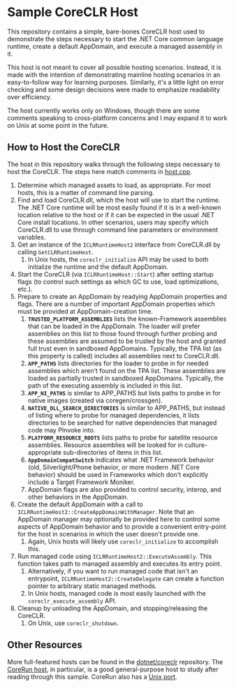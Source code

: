 Sample CoreCLR Host
===================

This repository contains a simple, bare-bones CoreCLR host used to demonstrate the steps necessary to start the .NET Core common language runtime, create a default AppDomain, and execute a managed assembly in it.

This host is not meant to cover all possible hosting scenarios. Instead, it is made with the intention of demonstrating mainline hosting scenarios in an easy-to-follow way for learning purposes. Similarly, it's a little light on error checking and some design decisions were made to emphasize readability over efficiency.

The host currently works only on Windows, though there are some comments speaking to cross-platform concerns and I may expand it to work on Unix at some point in the future. 

How to Host the CoreCLR
-----------------------

The host in this repository walks through the following steps necessary to host the CoreCLR. The steps here match comments in [host.cpp](/SampleHost/host.cpp).

1. Determine which managed assets to load, as appropriate. For most hosts, this is a matter of command line parsing.
2. Find and load CoreCLR.dll, which the host will use to start the runtime. The .NET Core runtime will be most easily found if it is in a well-known location relative to the host or if it can be expected in the usual .NET Core install locations. In other scenarios, users may specify which CoreCLR.dll to use through command line parameters or environment variables.
3. Get an instance of the `ICLRRuntimeHost2` interface from CoreCLR.dll by calling `GetCLRRuntimeHost`.
	1. In Unix hosts, the `coreclr_initialize` API may be used to both initialize the runtime and the default AppDomain.
4. Start the CoreCLR (via `ICLRRuntimeHost::Start`) after setting startup flags (to control such settings as which GC to use, load optimizations, etc.).
5.  Prepare to create an AppDomain by readying AppDomain properties and flags. There are a number of important AppDomain properties which must be provided at AppDomain-creation time.
	1. **`TRUSTED_PLATFORM_ASSEMBLIES`** lists the known-Framework assemblies that can be loaded in the AppDomain. The loader will prefer assemblies on this list to those found through further probing and these assemblies are assumed to be trusted by the host and granted full trust even in sandboxed AppDomains. Typically, the TPA list (as this property is called) includes all assemblies next to CoreCLR.dll.
	2. **`APP_PATHS`** lists directories for the loader to probe in for needed assemblies which aren't found on the TPA list. These assemblies are loaded as partially trusted in sandboxed AppDomains. Typically, the path of the executing assembly is included in this list.
	3. **`APP_NI_PATHS`** is similar to APP_PATHS but lists paths to probe in for native images (created via coregen/crossgen).
	4. **`NATIVE_DLL_SEARCH_DIRECTORIES`** is similar to APP_PATHS, but instead of listing where to probe for managed dependencies, it lists directories to be searched for native dependencies that managed code may PInvoke into.
	5. **`PLATFORM_RESOURCE_ROOTS`** lists paths to probe for satellite resource assemblies. Resource assemblies will be looked for in culture-appropriate sub-directories of items in this list.
	6. **`AppDomainCompatSwitch`** indicates what .NET Framework behavior (old, Silverlight/Phone behavior, or more modern .NET Core behavior) should be used in Frameworks which don't explicitly include a Target Framework Moniker. 
	7.  AppDomain flags are also provided to control security, interop, and other behaviors in the AppDomain. 
6. Create the default AppDomain with a call to `ICLRRuntimeHost2::CreateAppDomainWithManager`. Note that an AppDomain manager may optionally be provided here to control some aspects of AppDomain behavior and to provide a convenient entry-point for the host in scenarios in which the user doesn't provide one.
	1. Again, Unix hosts will likely use `coreclr_initialize` to accomplish this.
7. Run managed code using `ICLRRuntimeHost2::ExecuteAssembly`. This function takes path to managed assembly and executes its entry point.
	1. Alternatively, if you want to run managed code that isn't an entrypoint, `ICLRRuntimeHost2::CreateDelegate` can create a function pointer to arbitrary static managed methods.
	2. In Unix hosts, managed code is most easily launched with the `coreclr_execute_assembly` API. 
8. Cleanup by unloading the AppDomain, and stopping/releasing the CoreCLR.
	1. On Unix, use `coreclr_shutdown`.

Other Resources
---------------

More full-featured hosts can be found in the [dotnet/coreclr](https://github.com/dotnet/coreclr/tree/master/src/coreclr/hosts) repository. The [CoreRun host](https://github.com/dotnet/coreclr/tree/master/src/coreclr/hosts/corerun), in particular, is a good general-purpose host to study after reading through this sample. CoreRun also has a [Unix port](https://github.com/dotnet/coreclr/tree/master/src/coreclr/hosts/unixcorerun). 
